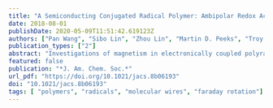```yaml
---
title: "A Semiconducting Conjugated Radical Polymer: Ambipolar Redox Activity and Faraday Effect"
date: 2018-08-01
publishDate: 2020-05-09T11:51:42.619123Z
authors: ["Pan Wang", "Sibo Lin", "Zhou Lin", "Martin D. Peeks", "Troy Van Voorhis", "Timothy M. Swager"]
publication_types: ["2"]
abstract: "Investigations of magnetism in electronically coupled polyradicals have largely focused on applications in photonic and magnetic devices, wherein radical polymers were found to possess molecularly tunable and cooperative magnetic properties. Radical polymers with nonconjugated insulating backbones have been intensively investigated previously; however the integration of radical species into conducting polymer backbones is at an early stage. We report herein 1,3-bisdiphenylene-2-phenylallyl (BDPA)-based conjugated radical polymers that display ambipolar redox activities and conductivities. Moreover, these radical polymers were demonstrated to be promising magneto-optic (MO) materials with Faraday rotations wherein the sign is modulated by the radical character and display absolute Verdet constants up to (2.80 ± 0.84) × 104 deg T–1 m–1 at 532 nm. These values rival the performance of the present-day commercial inorganic MO materials (e.g., terbium gallium garnet, V = −1.0 × 104 deg T–1 m–1 at 532 nm). The structure property studies detailed herein reveal the promise of multifunctional conjugated radical polymers as responsive MO materials."
featured: false
publication: "*J. Am. Chem. Soc.*"
url_pdf: "https://doi.org/10.1021/jacs.8b06193"
doi: "10.1021/jacs.8b06193"
tags: [ "polymers", "radicals", "molecular wires", "faraday rotation"]
---
```


